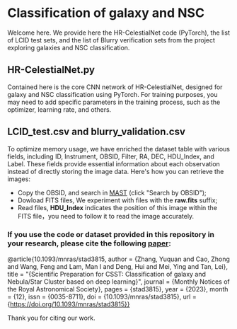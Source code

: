 # Classification of galaxy and NSC
Welcome here. We provide here the HR-CelestialNet code (PyTorch), the list of LCID test sets, and the list of Blurry verification sets from the project exploring galaxies and NSC classification.
## HR-CelestialNet.py
Contained here is the core CNN network of HR-CelestialNet, designed for galaxy and NSC classification using PyTorch. For training purposes, you may need to add specific parameters in the training process, such as the optimizer, learning rate, and others.
## LCID_test.csv and blurry_validation.csv
To optimize memory usage, we have enriched the dataset table with various fields, including ID, Instrument, OBSID, Filter, RA, DEC, HDU_Index, and Label. These fields provide essential information about each observation instead of directly storing the image data. Here's how you can retrieve the images:
- Copy the OBSID, and search in [MAST](https://mast.stsci.edu/portal/Mashup/Clients/Mast/Portal.html) (click "Search by OBSID");
- Dowload FITS files,  We experiment with files with the **raw.fits** suffix;
- Read files,  **HDU_Index** indicates the position of this image within the FITS file，you need to follow it to read the image accurately.

### If you use the code or dataset provided in this repository in your research, please cite the following [paper](https://academic.oup.com/mnras/advance-article/doi/10.1093/mnras/stad3815/7476003):

@article{10.1093/mnras/stad3815,
    author = {Zhang, Yuquan and Cao, Zhong and Wang, Feng and Lam, Man I and Deng, Hui and Mei, Ying and Tan, Lei},
    title = "{Scientific Preparation for CSST: Classification of galaxy and Nebula/Star Cluster based on deep learning}",
    journal = {Monthly Notices of the Royal Astronomical Society},
    pages = {stad3815},
    year = {2023},
    month = {12},
    issn = {0035-8711},
    doi = {10.1093/mnras/stad3815},
    url = {https://doi.org/10.1093/mnras/stad3815}}

Thank you for citing our work.
